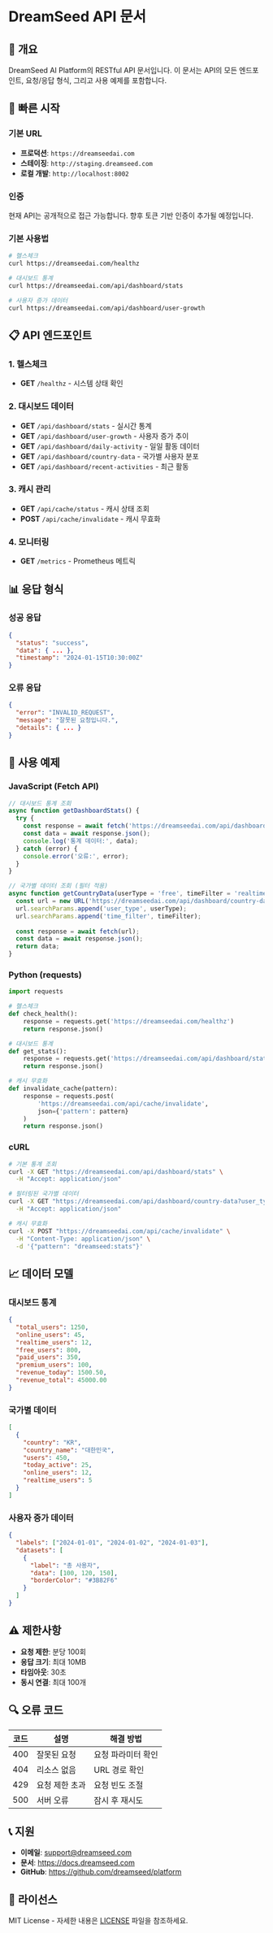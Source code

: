 # DreamSeed API 문서

## 📖 개요

DreamSeed AI Platform의 RESTful API 문서입니다. 이 문서는 API의 모든 엔드포인트, 요청/응답 형식, 그리고 사용 예제를 포함합니다.

## 🚀 빠른 시작

### 기본 URL
- **프로덕션**: `https://dreamseedai.com`
- **스테이징**: `http://staging.dreamseed.com`
- **로컬 개발**: `http://localhost:8002`

### 인증
현재 API는 공개적으로 접근 가능합니다. 향후 토큰 기반 인증이 추가될 예정입니다.

### 기본 사용법
```bash
# 헬스체크
curl https://dreamseedai.com/healthz

# 대시보드 통계
curl https://dreamseedai.com/api/dashboard/stats

# 사용자 증가 데이터
curl https://dreamseedai.com/api/dashboard/user-growth
```

## 📋 API 엔드포인트

### 1. 헬스체크
- **GET** `/healthz` - 시스템 상태 확인

### 2. 대시보드 데이터
- **GET** `/api/dashboard/stats` - 실시간 통계
- **GET** `/api/dashboard/user-growth` - 사용자 증가 추이
- **GET** `/api/dashboard/daily-activity` - 일일 활동 데이터
- **GET** `/api/dashboard/country-data` - 국가별 사용자 분포
- **GET** `/api/dashboard/recent-activities` - 최근 활동

### 3. 캐시 관리
- **GET** `/api/cache/status` - 캐시 상태 조회
- **POST** `/api/cache/invalidate` - 캐시 무효화

### 4. 모니터링
- **GET** `/metrics` - Prometheus 메트릭

## 📊 응답 형식

### 성공 응답
```json
{
  "status": "success",
  "data": { ... },
  "timestamp": "2024-01-15T10:30:00Z"
}
```

### 오류 응답
```json
{
  "error": "INVALID_REQUEST",
  "message": "잘못된 요청입니다.",
  "details": { ... }
}
```

## 🔧 사용 예제

### JavaScript (Fetch API)
```javascript
// 대시보드 통계 조회
async function getDashboardStats() {
  try {
    const response = await fetch('https://dreamseedai.com/api/dashboard/stats');
    const data = await response.json();
    console.log('통계 데이터:', data);
  } catch (error) {
    console.error('오류:', error);
  }
}

// 국가별 데이터 조회 (필터 적용)
async function getCountryData(userType = 'free', timeFilter = 'realtime') {
  const url = new URL('https://dreamseedai.com/api/dashboard/country-data');
  url.searchParams.append('user_type', userType);
  url.searchParams.append('time_filter', timeFilter);
  
  const response = await fetch(url);
  const data = await response.json();
  return data;
}
```

### Python (requests)
```python
import requests

# 헬스체크
def check_health():
    response = requests.get('https://dreamseedai.com/healthz')
    return response.json()

# 대시보드 통계
def get_stats():
    response = requests.get('https://dreamseedai.com/api/dashboard/stats')
    return response.json()

# 캐시 무효화
def invalidate_cache(pattern):
    response = requests.post(
        'https://dreamseedai.com/api/cache/invalidate',
        json={'pattern': pattern}
    )
    return response.json()
```

### cURL
```bash
# 기본 통계 조회
curl -X GET "https://dreamseedai.com/api/dashboard/stats" \
  -H "Accept: application/json"

# 필터링된 국가별 데이터
curl -X GET "https://dreamseedai.com/api/dashboard/country-data?user_type=paid&time_filter=daily" \
  -H "Accept: application/json"

# 캐시 무효화
curl -X POST "https://dreamseedai.com/api/cache/invalidate" \
  -H "Content-Type: application/json" \
  -d '{"pattern": "dreamseed:stats"}'
```

## 📈 데이터 모델

### 대시보드 통계
```json
{
  "total_users": 1250,
  "online_users": 45,
  "realtime_users": 12,
  "free_users": 800,
  "paid_users": 350,
  "premium_users": 100,
  "revenue_today": 1500.50,
  "revenue_total": 45000.00
}
```

### 국가별 데이터
```json
[
  {
    "country": "KR",
    "country_name": "대한민국",
    "users": 450,
    "today_active": 25,
    "online_users": 12,
    "realtime_users": 5
  }
]
```

### 사용자 증가 데이터
```json
{
  "labels": ["2024-01-01", "2024-01-02", "2024-01-03"],
  "datasets": [
    {
      "label": "총 사용자",
      "data": [100, 120, 150],
      "borderColor": "#3B82F6"
    }
  ]
}
```

## ⚠️ 제한사항

- **요청 제한**: 분당 100회
- **응답 크기**: 최대 10MB
- **타임아웃**: 30초
- **동시 연결**: 최대 100개

## 🔍 오류 코드

| 코드 | 설명 | 해결 방법 |
|------|------|-----------|
| 400 | 잘못된 요청 | 요청 파라미터 확인 |
| 404 | 리소스 없음 | URL 경로 확인 |
| 429 | 요청 제한 초과 | 요청 빈도 조절 |
| 500 | 서버 오류 | 잠시 후 재시도 |

## 📞 지원

- **이메일**: support@dreamseed.com
- **문서**: https://docs.dreamseed.com
- **GitHub**: https://github.com/dreamseed/platform

## 📄 라이선스

MIT License - 자세한 내용은 [LICENSE](LICENSE) 파일을 참조하세요.

